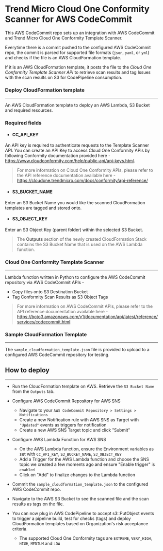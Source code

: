 # Trend Micro Cloud One Conformity Scanner for AWS CodeCommit

This AWS CodeCommit repo sets up an integration with AWS CodeCommit and Trend Micro Cloud One Conformity Template Scanner. 

Everytime there is a commit pushed to the configured AWS CodeCommit repo, the commit is parsed for supported file formats (`json`, `yaml`, or `yml`) and checks if the file is an AWS CloudFormation template.

If it is an AWS CloudFormation template, it posts the file to the *Cloud One Conformity Template Scanner API* to retrieve scan results and tag Issues with the scan results on S3 for CodePipeline consumption.

<!-- TODO: Add an AWS Architecture diagram here -->

### Deploy CloudFormation template
---

An AWS CloudFormation template to deploy an AWS Lambda, S3 Bucket and required resources.

### Required fields


 - #### **CC_API_KEY**
        
An API key is required to authenticate requests to the Template Scanner API. You can create an API Key to access Cloud One Conformity APIs by following Conformity documentation provided here - https://www.cloudconformity.com/help/public-api/api-keys.html.
        
> For more information on Cloud One Conformity APIs, please refer to the API reference documentation available here - https://cloudone.trendmicro.com/docs/conformity/api-reference/

 - #### **S3_BUCKET_NAME**

Enter an S3 Bucket Name you would like the scanned CloudFormation templates are tagged and stored onto.

 - #### **S3_OBJECT_KEY**

Enter an S3 Object Key (parent folder) within the selected S3 Bucket.

> The **Outputs** section of the newly created CloudFormation Stack contains the S3 Bucket Name that is used on the AWS Lambda function.

### Cloud One Conformity Template Scanner
---

Lambda function written in Python to configure the AWS CodeCommit repository via AWS CodeCommit APIs -

- Copy files onto S3 Destination Bucket
- Tag Conformity Scan Results as S3 Object Tags

> For more information on AWS CodeCommit APIs, please refer to the API reference documentation available here - https://boto3.amazonaws.com/v1/documentation/api/latest/reference/services/codecommit.html

### Sample CloudFormation Template
---

The `sample_cloudformation_template.json` file is provided to upload to a configured AWS CodeCommit repository for testing.


## How to deploy
---

- Run the CloudFormation template on AWS. Retrieve the `S3 Bucket Name` from the `Outputs` tab.

- Configure AWS CodeCommit Repository for AWS SNS
    - Navigate to your `AWS CodeCommit Repository > Settings > Notifications`
    - Create a new Notification rule with AWS SNS as Target with `"Updated"` events as triggers for notification
    - Create a new AWS SNS Target topic and click "Submit"

- Configure AWS Lambda Function for AWS SNS  
    - On the AWS Lambda function, ensure the Environment variables as set with `CC_API_KEY`, `S3_BUCKET_NAME`, `S3_OBJECT_KEY`
    - Add a Trigger for the AWS Lambda function and choose the SNS topic we created a few moments ago and ensure "Enable trigger" is `enabled`
    - Click on "Add" to finalize changes to the Lambda function

- Commit the `sample_cloudformation_template.json` to the configured AWS CodeCommit repo.

- Navigate to the AWS S3 Bucket to see the scanned file and the scan results as tags on the file.

- You can now plug in AWS CodePipeline to accept s3::PutObject events to trigger a pipeline build, test for checks (tags) and deploy CloudFormation templates based on Organization's risk acceptance criteria.
    - The supported Cloud One Conformity tags are `EXTREME`, `VERY_HIGH`, `HIGH`, `MEDIUM` and `LOW`